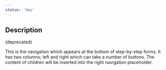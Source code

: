 ```yaml
---
status: 'dep'
---
```


## Description

(deprecated)

This is the navigation which appears at the bottom of step-by-step forms. It has two columns; left and right which can take a number of buttons. The content of children will be inserted into the right navigation placeholder.
